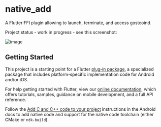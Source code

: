 # native_add

A Flutter FFI plugin allowing to launch, terminate, and access gostcoind.

Project status - work in progress - see this screenshot:

![image](https://user-images.githubusercontent.com/19966907/115996605-85d6c880-a612-11eb-8f5c-3d1f8c44dcee.png)


## Getting Started

This project is a starting point for a Flutter
[plug-in package](https://flutter.dev/developing-packages/),
a specialized package that includes platform-specific implementation code for
Android and/or iOS.

For help getting started with Flutter, view our
[online documentation](https://flutter.dev/docs), which offers tutorials,
samples, guidance on mobile development, and a full API reference.

Follow the [Add C and C++ code to your project](https://developer.android.com/studio/projects/add-native-code) instructions in the Android docs to add native code and support for the native code toolchain (either CMake or `ndk-build`).
